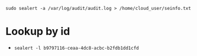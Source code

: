`sudo sealert -a /var/log/audit/audit.log > /home/cloud_user/seinfo.txt`

# Lookup by id
- `sealert -l b9797116-ceaa-4dc8-acbc-b2fdb1dd1cfd`
